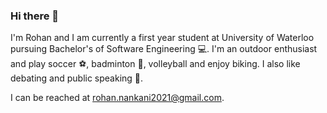 ### Hi there 👋

I'm Rohan and I am currently a first year student at University of Waterloo pursuing Bachelor's of Software Engineering :computer:. I'm an outdoor enthusiast and play soccer :soccer:, badminton :tennis:, volleyball and enjoy biking. I also like debating and public speaking :speech_balloon:. 

I can be reached at rohan.nankani2021@gmail.com.

<!--
**RohanNankani/RohanNankani** is a ✨ _special_ ✨ repository because its `README.md` (this file) appears on your GitHub profile.

Here are some ideas to get you started:

- 🔭 I’m currently working on ...
- 🌱 I’m currently learning ...
- 👯 I’m looking to collaborate on ...
- 🤔 I’m looking for help with ...
- 💬 Ask me about ...
- 📫 How to reach me: ...
- 😄 Pronouns: ...
- ⚡ Fun fact: ...
-->
